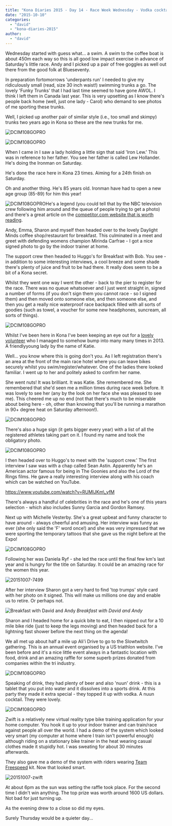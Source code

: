 ```yaml
---
title: "Kona Diaries 2015 - Day 14 - Race Week Wednesday - Vodka cocktails!"
date: "2015-10-10"
categories: 
  - "david"
  - "kona-diaries-2015"
author: 
  - "david"
---
```


Wednesday started with guess what... a swim. A swim to the coffee boat is about 450m each way so this is all good low impact exercise in advance of Saturday's little race. Andy and I picked up a pair of free goggles as well out there from the good folk at Blueseventy.

In preparation fortomorrows 'underpants run' I needed to give my ridiculously small (read, size 30 inch waist!) swimming trunks a go. The lovely 'Funky Trunks' that I had last time seemed to have gone AWOL. I think I left them in Canada last year. This is very upsetting as I know there's people back home (well, just one lady - Carol) who demand to see photos of me sporting these trunks.

Well, I picked up another pair of similar style (i.e., too small and skimpy) trunks two years ago in Kona so these are the new trunks for me.

![DCIM108GOPRO](/images/2015/20151007-0288647.jpg)

![DCIM108GOPRO](/images/2015/20151007-swim1.jpg)

When I came in I saw a lady holding a little sign that said 'Iron Lew.' This was in reference to her father. You see her father is called Lew Hollander. He's doing the Ironman on Saturday.

He's done the race here in Kona 23 times. Aiming for a 24th finish on Saturday.

Oh and another thing. He's 85 years old. Ironman have had to open a new age group (85-89) for him this year!

![DCIM108GOPRO](/images/2015/20151007-0238512.jpg)He's a legend (you could tell that by the NBC television crew following him around and the queue of people trying to get a photo) and there's a great article on the [competitor.com website that is worth reading](http://triathlon.competitor.com/2015/10/features/85-year-old-lew-hollander-looking-for-24th-kona-finish_123174).

Andy, Emma, Sharon and myself then headed over to the lovely Daylight Minds coffee shop/restaurant for breakfast. This culminated in a meet and greet with defending womens champion Mirinda Carfrae - I got a nice signed photo to go by the indoor trainer at home.

The support crew then headed to Huggo's for Breakfast with Bob. You see - in addition to some interesting interviews, a cool breeze and some shade there's plenty of juice and fruit to be had there. It really does seem to be a bit of a Kona secret.

Whilst they went one way I went the other - back to the pier to register for the race. There was no queue whatsoever and I just went straight in, signed a number of forms (if you don't sign them you cannot race - so I signed them) and then moved onto someone else, and then someone else, and then you get a really nice waterproof race backpack filled with all sorts of goodies (such as towel, a voucher for some new headphones, suncream, all sorts of things).

![DCIM108GOPRO](/images/2015/20151007-registration1.jpg)

Whilst I've been here in Kona I've been keeping an eye out for a [lovely volunteer](/2013/10/kona-diaries-2013-day-24-race-week-friday-bike-racking/) who I managed to somehow bump into many many times in 2013. A friendlyyoung lady by the name of Katie.

Well... you know where this is going don't you. As I left registration there's an area at the front of the main race hotel where you can leave bikes securely whilst you swim/register/whatever. One of the ladies there looked familiar. I went up to her and politely asked to confirm her name.

She went nuts! It was brilliant. It was Katie. She remembered me. She remembered that she'd seen me a million times during race week before. It was lovely to see her (any by the look on her face she was pleased to see me). This cheered me up no end (not that there's much to be miserable about being here - oh, other than knowing that you'll be running a marathon in 90+ degree heat on Saturday afternoon!).

![DCIM108GOPRO](/images/2015/20151007-0398771.jpg)



There's also a huge sign (it gets bigger every year) with a list of all the registered athletes taking part on it. I found my name and took the obligatory photo.

![DCIM108GOPRO](/images/2015/20151007-0418810.jpg)

I then headed over to Huggo's to meet with the 'support crew.' The first interview I saw was with a chap called Sean Astin. Apparently he's an American actor famous for being in The Goonies and also the Lord of the Rings films. He gave a really interesting interview along with his coach which can be watched on YouTube.

https://www.youtube.com/watch?v=RUMIJKm\_yfM

There's always a handful of celebrities in the race and he's one of this years selection - which also includes Sunny Garcia and Gordon Ramsey.

Next up with Michelle Vesterby. She's a great upbeat and funny character to have around - always cheerful and amusing. Her interview was funny as ever (she only said the 'F' word once!) and she was very impressed that we were sporting the temporary tattoos that she gave us the night before at the Expo!

![DCIM108GOPRO](/images/2015/20151007-michelle1.jpg)

Following her was Daniela Ryf - she led the race until the final few km's last year and is hungry for the title on Saturday. It could be an amazing race for the women this year.

![20151007-7499](/images/2015/20151007-7499.jpg)

After her interview Sharon got a very hard to find 'top trumps' style card with her photo on it signed. This will make us millions one day and enable us to retire. Or perhaps not.

![Breakfast with David and Andy](/images/2015/20151007-0458899.jpg) 
*Breakfast with David and Andy*

Sharon and I headed home for a quick bite to eat, I then nipped out for a 10 mile bike ride (just to keep the legs moving) and then headed back for a lightning fast shower before the next thing on the agenda!

We all met up about half a mile up Ali'i Drive to go to the Slowtwitch gathering. This is an annual event organised by a US triathlon website. I've been before and it's a nice little event always in a fantastic location with food, drink and an amazing raffle for some superb prizes donated from companies within the tri industry.

![DCIM108GOPRO](/images/2015/20151007-0019126.jpg)

Speaking of drink, they had plenty of beer and also 'nuun' drink - this is a tablet that you put into water and it dissolves into a sports drink. At this party they made it extra special - they topped it up with vodka. A nuun cocktail. They were lovely.

![DCIM108GOPRO](/images/2015/20151007-0029140.jpg)

Zwift is a relatively new virtual reality type bike training application for your home computer. You hook it up to your indoor trainer and can train/race against people all over the world. I had a demo of the system which looked very smart (my computer at home where I train isn't powerful enough) although riding on a stationary bike trainer in the heat wearing casual clothes made it stupidly hot. I was sweating for about 30 minutes afterwards.

They also gave me a demo of the system with riders wearing [Team Freespeed](http://www.teamfreespeed.com/) kit. Now that looked smart.

![20151007-zwift](/images/2015/20151007-zwift.jpg)

At about 6pm as the sun was setting the raffle took place. For the second time I didn't win anything. The top prize was worth around 1600 US dollars. Not bad for just turning up.

As the evening drew to a close so did my eyes.

Surely Thursday would be a quieter day...
